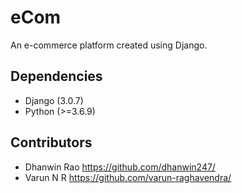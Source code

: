 # eCom

An e-commerce platform created using Django.

## Dependencies
- Django (3.0.7)
- Python (>=3.6.9)

## Contributors
- Dhanwin Rao  https://github.com/dhanwin247/
- Varun N R    https://github.com/varun-raghavendra/
